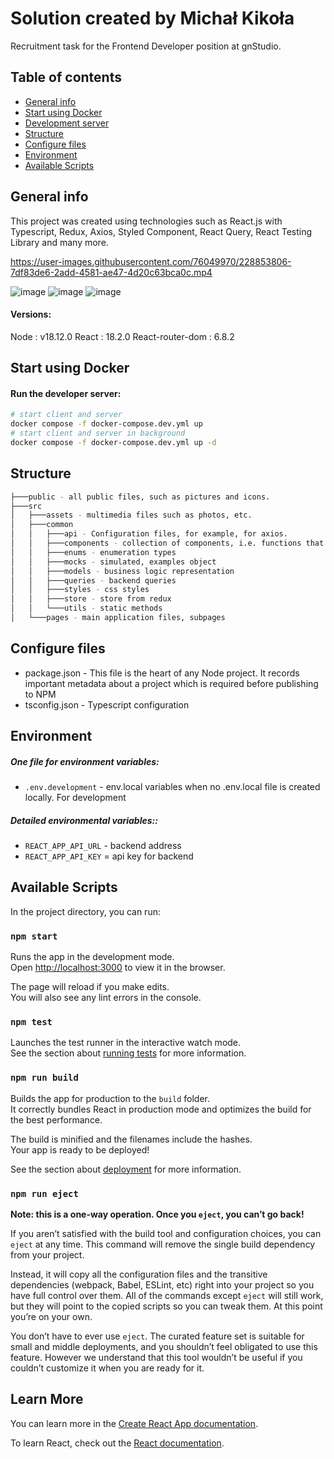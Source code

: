 # Solution created by Michał Kikoła
Recruitment task for the Frontend Developer position at gnStudio.



## Table of contents

* [General info](#general-info)
* [Start using Docker](#start-using-docker)
* [Development server](#development-server)
* [Structure](#structure)
* [Configure files](#configure-files)
* [Environment](#environment)
* [Available Scripts](#available-scripts)

## General info
This project was created using technologies such as React.js with Typescript, Redux, Axios, Styled Component, React Query, React Testing Library and many more.

https://user-images.githubusercontent.com/76049970/228853806-7df83de6-2add-4581-ae47-4d20c63bca0c.mp4

![image](https://user-images.githubusercontent.com/76049970/228859987-96aa7836-b558-4c07-a246-3f941c32d6cc.png)
![image](https://user-images.githubusercontent.com/76049970/228860198-53a4701a-1045-4a98-bf9a-20cc9110d1be.png)
![image](https://user-images.githubusercontent.com/76049970/228860795-2cc43aed-af22-4e8f-be8f-60ce1200b0c3.png)


#### Versions:
Node : v18.12.0
React : 18.2.0
React-router-dom : 6.8.2

## Start using Docker

#### Run the developer server:

```bash
# start client and server
docker compose -f docker-compose.dev.yml up
# start client and server in background
docker compose -f docker-compose.dev.yml up -d
```

## Structure

```bash
├───public - all public files, such as pictures and icons.
├───src
│   ├───assets - multimedia files such as photos, etc.
│   ├───common
│   │   ├───api - Configuration files, for example, for axios.
│   │   ├───components - collection of components, i.e. functions that return a specific part of the application
│   │   ├───enums - enumeration types
│   │   ├───mocks - simulated, examples object
│   │   ├───models - business logic representation
│   │   ├───queries - backend queries
│   │   ├───styles - css styles
│   │   ├───store - store from redux
│   │   └───utils - static methods
│   └───pages - main application files, subpages
```

## Configure files

* package.json - This file is the heart of any Node project. It records important metadata about a project which is required before publishing to NPM
* tsconfig.json - Typescript configuration

## Environment

##### One file for environment variables:

* `.env.development` - env.local variables when no .env.local file is created locally. For development

##### Detailed environmental variables:: 

* `REACT_APP_API_URL` - backend address
* `REACT_APP_API_KEY` = api key for backend


## Available Scripts

In the project directory, you can run:

### `npm start`

Runs the app in the development mode.\
Open [http://localhost:3000](http://localhost:3000) to view it in the browser.

The page will reload if you make edits.\
You will also see any lint errors in the console.

### `npm test`

Launches the test runner in the interactive watch mode.\
See the section about [running tests](https://facebook.github.io/create-react-app/docs/running-tests) for more information.

### `npm run build`

Builds the app for production to the `build` folder.\
It correctly bundles React in production mode and optimizes the build for the best performance.

The build is minified and the filenames include the hashes.\
Your app is ready to be deployed!

See the section about [deployment](https://facebook.github.io/create-react-app/docs/deployment) for more information.

### `npm run eject`

**Note: this is a one-way operation. Once you `eject`, you can’t go back!**

If you aren’t satisfied with the build tool and configuration choices, you can `eject` at any time. This command will remove the single build dependency from your project.

Instead, it will copy all the configuration files and the transitive dependencies (webpack, Babel, ESLint, etc) right into your project so you have full control over them. All of the commands except `eject` will still work, but they will point to the copied scripts so you can tweak them. At this point you’re on your own.

You don’t have to ever use `eject`. The curated feature set is suitable for small and middle deployments, and you shouldn’t feel obligated to use this feature. However we understand that this tool wouldn’t be useful if you couldn’t customize it when you are ready for it.

## Learn More

You can learn more in the [Create React App documentation](https://facebook.github.io/create-react-app/docs/getting-started).

To learn React, check out the [React documentation](https://reactjs.org/).
